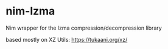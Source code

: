 # nim-lzma
Nim wrapper for the lzma compression/decompression library

based mostly on XZ Utils: https://tukaani.org/xz/

